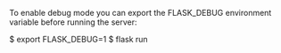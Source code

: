 To enable debug mode you can export the FLASK_DEBUG environment variable before running the server:

$ export FLASK_DEBUG=1
$ flask run
